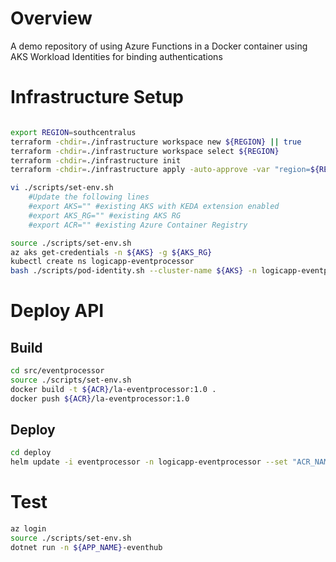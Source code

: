 # Overview

A demo repository of using Azure Functions in a Docker container using AKS Workload Identities for binding authentications

# Infrastructure Setup
```bash

export REGION=southcentralus
terraform -chdir=./infrastructure workspace new ${REGION} || true
terraform -chdir=./infrastructure workspace select ${REGION}
terraform -chdir=./infrastructure init
terraform -chdir=./infrastructure apply -auto-approve -var "region=${REGION}"

vi ./scripts/set-env.sh
    #Update the following lines
    #export AKS="" #existing AKS with KEDA extension enabled
    #export AKS_RG="" #existing AKS RG 
    #export ACR="" #existing Azure Container Registry 

source ./scripts/set-env.sh
az aks get-credentials -n ${AKS} -g ${AKS_RG}
kubectl create ns logicapp-eventprocessor
bash ./scripts/pod-identity.sh --cluster-name ${AKS} -n logicapp-eventprocessor -i ${MSI_NAME}
```

# Deploy API
## Build 
```bash
cd src/eventprocessor
source ./scripts/set-env.sh
docker build -t ${ACR}/la-eventprocessor:1.0 .
docker push ${ACR}/la-eventprocessor:1.0
```

## Deploy
```bash
cd deploy
helm update -i eventprocessor -n logicapp-eventprocessor --set "ACR_NAME=${ACR}" --set "COMMIT_VERSION=1.0" --set "MSI_CLIENTID=${MSI_CLIENT_ID}" --set "MSI_SELECTOR=${MSI_NAME}" --set "EVENTHUB_NAMESPACE_NAME=${EVENTHUB_NAMESPACE_NAME}" --set "WEBJOB_STORAGE_ACCOUNT_NAME=${STORAGE_ACCOUNT_NAME}" --set "WORKFLOWS_SUBSCRIPTION_ID=${MSI_SUBSCRIPTION_ID}" --set "WORKFLOWS_TENANT_ID=${MSI_TENANT_ID}" --set "WORKFLOWS_RESOURCE_GROUP_NAME=${RG}" --set "WORKFLOWS_LOCATION_NAME=${LOCATION}" .
```

# Test
```bash
az login 
source ./scripts/set-env.sh
dotnet run -n ${APP_NAME}-eventhub
```